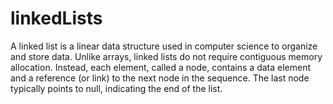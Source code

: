 # linkedLists
A linked list is a linear data structure used in computer science to organize and store data. Unlike arrays, linked lists do not require contiguous memory allocation. Instead, each element, called a node, contains a data element and a reference (or link) to the next node in the sequence. The last node typically points to null, indicating the end of the list.
